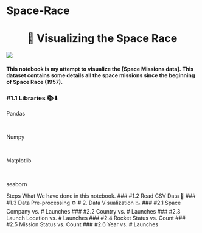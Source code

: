 # Space-Race

<h1><center>🚀 Visualizing the Space Race</center></h1>

<img src="https://i.imgur.com/aMAc8vc.jpg">

#### This notebook is my attempt to visualize the [Space Missions data]. This dataset contains some details all the space missions since the beginning of Space Race (1957).

### #1.1  Libraries 📚⬇
<p>  Pandas</p><br>
<p>  Numpy</p><br>
<p>  Matplotlib</p><br>
<p>  seaborn</p>
Steps What We have done in this  notebook.
### #1.2  Read CSV Data 📝
### #1.3 Data Pre-processing ⚙️
# 2. Data Visualization 📉
### #2.1 Space Company vs. # Launches
### #2.2 Country vs. # Launches
### #2.3 Launch Location vs. # Launches
### #2.4 Rocket Status vs. Count
### #2.5 Mission Status vs. Count
### #2.6 Year vs. # Launches
